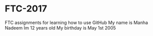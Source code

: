 # FTC-2017
FTC assignments for learning how to use GitHub
My name is Manha Nadeem
Im 12 years old
My birthday is May 1st 2005
